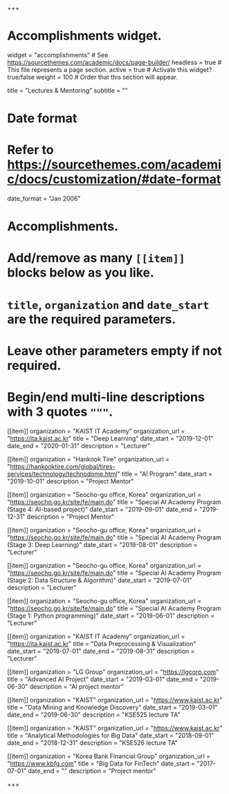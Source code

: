 +++
# Accomplishments widget.
widget = "accomplishments"  # See https://sourcethemes.com/academic/docs/page-builder/
headless = true  # This file represents a page section.
active = true  # Activate this widget? true/false
weight = 100  # Order that this section will appear.

title = "Lectures & Mentoring"
subtitle = ""

# Date format
#   Refer to https://sourcethemes.com/academic/docs/customization/#date-format
date_format = "Jan 2006"

# Accomplishments.
#   Add/remove as many `[[item]]` blocks below as you like.
#   `title`, `organization` and `date_start` are the required parameters.
#   Leave other parameters empty if not required.
#   Begin/end multi-line descriptions with 3 quotes `"""`.

[[item]]
  organization = "KAIST IT Academy"
  organization_url = "https://ita.kaist.ac.kr"
  title = "Deep Learning"
  date_start = "2019-12-01"
  date_end = "2020-01-31"
  description = "Lecturer"


[[item]]
  organization = "Hankook Tire"
  organization_url = "https://hankooktire.com/global/tires-services/technology/technodome.html"
  title = "AI Program"
  date_start = "2019-10-01"
  description = "Project Mentor"

[[item]]
  organization = "Seocho-gu office, Korea"
  organization_url = "https://seocho.go.kr/site/fe/main.do"
  title = "Special AI Academy Program (Stage 4: AI-based project)"
  date_start = "2019-09-01"
  date_end = "2019-12-31"
  description = "Project Mentor"


[[item]]
  organization = "Seocho-gu office, Korea"
  organization_url = "https://seocho.go.kr/site/fe/main.do"
  title = "Special AI Academy Program (Stage 3: Deep Learning)"
  date_start = "2019-08-01"
  description = "Lecturer"


[[item]]
  organization = "Seocho-gu office, Korea"
  organization_url = "https://seocho.go.kr/site/fe/main.do"
  title = "Special AI Academy Program (Stage 2: Data Structure & Algorithm)"
  date_start = "2019-07-01"
  description = "Lecturer"



[[item]]
  organization = "Seocho-gu office, Korea"
  organization_url = "https://seocho.go.kr/site/fe/main.do"
  title = "Special AI Academy Program (Stage 1: Python programming)"
  date_start = "2019-06-01"
  description = "Lecturer"


[[item]]
  organization = "KAIST IT Academy"
  organization_url = "https://ita.kaist.ac.kr"
  title = "Data Preprocessing & Visualization"
  date_start = "2019-07-01"
  date_end = "2019-08-31"
  description = "Lecturer"


[[item]]
  organization = "LG Group"
  organization_url = "https://lgcorp.com"
  title = "Advanced AI Project"
  date_start = "2019-03-01"
  date_end = "2019-06-30"
  description = "AI project mentor"


[[item]]
  organization = "KAIST"
  organization_url = "https://www.kaist.ac.kr"
  title = "Data Mining and Knowledge Discovery"
  date_start = "2019-03-01"
  date_end = "2019-06-30"
  description = "KSE525 lecture TA"
  

[[item]]
  organization = "KAIST"
  organization_url = "https://www.kaist.ac.kr"
  title = "Analytical Methodologies for Big Data"
  date_start = "2018-09-01"
  date_end = "2018-12-31"
  description = "KSE526 lecture TA"
  
[[item]]
  organization = "Korea Bank Financial Group"
  organization_url = "https://www.kbfg.com"
  title = "Big Data for FinTech"
  date_start = "2017-07-01"
  date_end = ""
  description = "Project mentor"

+++
